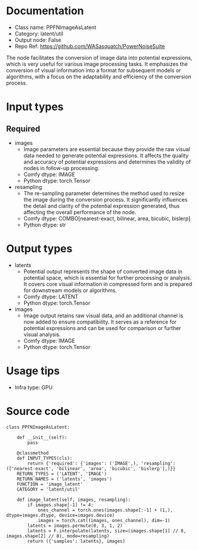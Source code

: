 # Documentation
- Class name: PPFNImageAsLatent
- Category: latent/util
- Output node: False
- Repo Ref: https://github.com/WASasquatch/PowerNoiseSuite

The node facilitates the conversion of image data into potential expressions, which is very useful for various image processing tasks. It emphasizes the conversion of visual information into a format for subsequent models or algorithms, with a focus on the adaptability and efficiency of the conversion process.

# Input types
## Required
- images
    - Image parameters are essential because they provide the raw visual data needed to generate potential expressions. It affects the quality and accuracy of potential expressions and determines the validity of nodes in follow-up processing.
    - Comfy dtype: IMAGE
    - Python dtype: torch.Tensor
- resampling
    - The re-sampling parameter determines the method used to resize the image during the conversion process. It significantly influences the detail and clarity of the potential expression generated, thus affecting the overall performance of the node.
    - Comfy dtype: COMBO[nearest-exact, bilinear, area, bicubic, bislerp]
    - Python dtype: str

# Output types
- latents
    - Potential output represents the shape of converted image data in potential space, which is essential for further processing or analysis. It covers core visual information in compressed form and is prepared for downstream models or algorithms.
    - Comfy dtype: LATENT
    - Python dtype: torch.Tensor
- images
    - Image output retains raw visual data, and an additional channel is now added to ensure compatibility. It serves as a reference for potential expressions and can be used for comparison or further visual analysis.
    - Comfy dtype: IMAGE
    - Python dtype: torch.Tensor

# Usage tips
- Infra type: GPU

# Source code
```
class PPFNImageAsLatent:

    def __init__(self):
        pass

    @classmethod
    def INPUT_TYPES(cls):
        return {'required': {'images': ('IMAGE',), 'resampling': (['nearest-exact', 'bilinear', 'area', 'bicubic', 'bislerp'],)}}
    RETURN_TYPES = ('LATENT', 'IMAGE')
    RETURN_NAMES = ('latents', 'images')
    FUNCTION = 'image_latent'
    CATEGORY = 'latent/util'

    def image_latent(self, images, resampling):
        if images.shape[-1] != 4:
            ones_channel = torch.ones(images.shape[:-1] + (1,), dtype=images.dtype, device=images.device)
            images = torch.cat((images, ones_channel), dim=-1)
        latents = images.permute(0, 3, 1, 2)
        latents = F.interpolate(latents, size=(images.shape[1] // 8, images.shape[2] // 8), mode=resampling)
        return ({'samples': latents}, images)
```